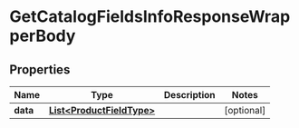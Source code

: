 

# GetCatalogFieldsInfoResponseWrapperBody


## Properties

Name | Type | Description | Notes
------------ | ------------- | ------------- | -------------
**data** | [**List&lt;ProductFieldType&gt;**](ProductFieldType.md) |  |  [optional]



